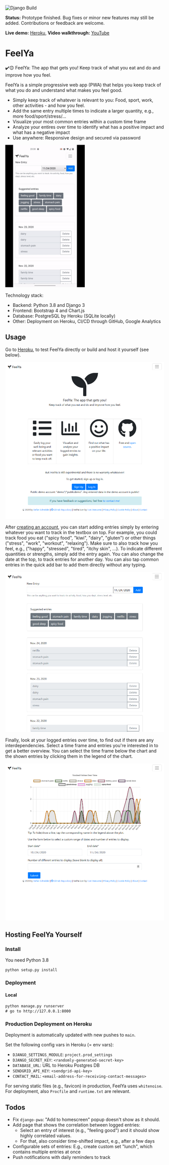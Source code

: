 ![Django Build](https://github.com/stefanbschneider/feelya/workflows/Django%20Build/badge.svg?branch=main)

**Status:** Prototype finished. Bug fixes or minor new features may still be added. Contributions or feedback are welcome.

**Live demo:** [Heroku](https://feelya-app.herokuapp.com/), **Video walkthrough:** [YouTube](https://youtu.be/ONDT1Y4QbcM)

# FeelYa

✔️😊 FeelYa: The app that gets you! Keep track of what you eat and do and improve how you feel. 

FeelYa is a simple progressive web app (PWA) that helps you keep track of what you do and understand what makes you feel good.

* Simply keep track of whatever is relevant to you: Food, sport, work, other activities - and how you feel.
* Add the same entry multiple times to indicate a larger quantity, e.g., more food/sport/stress/...
* Visualize your most common entries within a custom time frame
* Analyze your entires over time to identify what has a positive impact and what has a negative impact
* Use anywhere: Responsive design and secured via password

<img src="docs/walkthrough.gif" alt="feelya demo" width="50%" />

Technology stack:

* Backend: Python 3.8 and Django 3
* Frontend: Bootstrap 4 and Chart.js
* Database: PostgreSQL by Heroku (SQLite locally)
* Other: Deployment on Heroku, CI/CD through GitHub, Google Analytics

## Usage

Go to [Heroku](https://feelya-app.herokuapp.com/), to test FeelYa directly or build and host it yourself (see below).

![about](docs/about.png)

After [creating an account](https://feelya-app.herokuapp.com/accounts/register/), you can start adding entries simply by entering whatever you want to track in the textbox on top.
For example, you could track food you eat ("spicy food", "kiwi", "dairy", "gluten") or other things ("stress", "work", "workout", "relaxing").
Make sure to also track how you feel, e.g., ("happy", "stressed", "tired", "itchy skin", ...).
To indicate different quantities or strengths, simply add the entry again.
You can also change the date at the top, to track entries for another day.
You can also tap common entries in the quick add bar to add them directly without any typing.

![track](docs/track.png)

Finally, look at your logged entries over time, to find out if there are any interdependencies.
Select a time frame and entries you're interested in to get a better overview.
You can select the time frame below the chart and the shown entries by clicking them in the legend of the chart.

![vsiual](docs/time.png)

## Hosting FeelYa Yourself

### Install

You need Python 3.8

```
python setup.py install
```

### Deployment

#### Local

```
python manage.py runserver
# go to http://127.0.0.1:8000
```

### Production Deployment on Heroku

Deployment is automatically updated with new pushes to `main`.

Set the following config vars in Heroku (= env vars):

* `DJANGO_SETTINGS_MODULE`: `project.prod_settings`
* `DJANGO_SECRET_KEY`: `<randomly-generated-secret-key>`
* `DATABASE_URL`: URL to Heroku Postgres DB
* `SENDGRID_API_KEY`: `<sendgrid-api-key>`
* `CONTACT_MAIL`: `<email-address-for-receiving-contact-messages>`

For serving static files (e.g., favicon) in production, FeelYa uses `whitenoise`.
For deployment, also `Procfile` and `runtime.txt` are relevant.

## Todos

* Fix `django-pwa`: "Add to homescreen" popup doesn't show as it should.
* Add page that shows the correlation between logged entries: 
    * Select an entry of interest (e.g., "feeling good") and it should show highly correlated values.
    * For that, also consider time-shifted impact, e.g., after a few days
* Configurable sets of entries: E.g., create custom set "lunch", which contains multiple entries at once
* Push notifications with daily reminders to track
